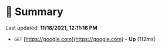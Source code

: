 # 📖 Summary
Last updated: **11/18/2021, 12:11:16 PM**

- `GET` [https://google.com](https://google.com) - **Up** (112ms)
